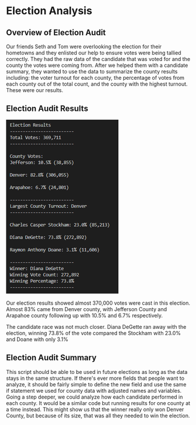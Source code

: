 # Election Analysis
## Overview of Election Audit
Our friends Seth and Tom were overlooking the election for their hometowns and they enlisted our help to ensure votes were being tallied correctly. They had the raw data of the candidate that was voted for and the county the votes were coming from. After we helped them with a candidate summary, they wanted to use the data to summarize the county results including: the voter turnout for each county, the percentage of votes from each county out of the total count, and the county with the highest turnout. These were our results.

## Election Audit Results

![Election Results](https://github.com/jfinn57/election_analysis/blob/main/election_results.PNG)

Our election results showed almost 370,000 votes were cast in this election. Almost 83% came from Denver county, with Jefferson County and Arapahoe county following up with 10.5% and 6.7% respectively.

The candidate race was not much closer. Diana DeGette ran away with the election, winning 73.8% of the vote compared the Stockham with 23.0% and Doane with only 3.1%

## Election Audit Summary

This script should be able to be used in future elections as long as the data stays in the same structure. If there's ever more fields that people want to analyze, it should be fairly simple to define the new field and use the same if statement we used for county data with adjusted names and variables. Going a step deeper, we could analyze how each candidate performed in each county. It would be a similar code but running results for one county at a time instead. This might show us that the winner really only won Denver County, but because of its size, that was all they needed to win the election.
